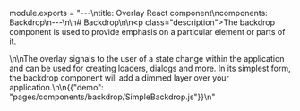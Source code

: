 module.exports = "---\ntitle: Overlay React component\ncomponents: Backdrop\n---\n\n# Backdrop\n\n<p class=\"description\">The backdrop component is used to provide emphasis on a particular element or parts of it.</p>\n\nThe overlay signals to the user of a state change within the application and can be used for creating loaders, dialogs and more. In its simplest form, the backdrop component will add a dimmed layer over your application.\n\n{{\"demo\": \"pages/components/backdrop/SimpleBackdrop.js\"}}\n"